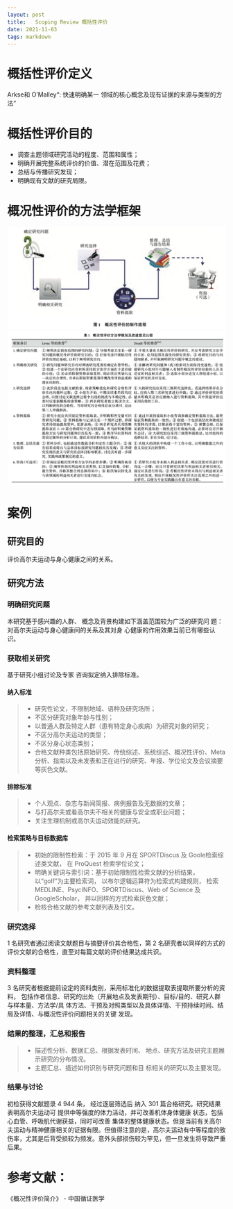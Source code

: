 ```yaml
---
layout: post
title:   Scoping Review 概括性评价
date: 2021-11-03
tags: markdown    
---
```

# 概括性评价定义
Arkse和 O’Malley“: 快速明确某一 领域的核心概念及现有证据的来源与类型的方法”
# 概括性评价目的
- 调查主题领域研究活动的程度、范围和属性；
- 明确开展完整系统评价的价值、潜在范围及花费；
- 总结与传播研究发现；
- 明确现有文献的研究局限。
# 概况性评价的方法学框架
![](/images/blog/scoping_review_pipline.png)
![](/images/blog/advice.png)
# 案例
## 研究目的
评价高尔夫运动与身心健康之间的关系。

## 研究方法
### 明确研究问题
本研究基于感兴趣的人群、 概念及背景构建如下涵盖范围较为广泛的研究问 题：对高尔夫运动与身心健康间的关系及其对身 心健康的作用效果当前已有哪些认识。

### 获取相关研究
基于研究小组讨论及专家 咨询拟定纳入排除标准。
####  纳入标准
>* 研究性论文，不限制地域、语种及研究场所；
>* 不区分研究对象年龄与性别；
>* 以普通人群及特定人群（患有特定身心疾病）为研究对象的研究；
>* 不区分高尔夫运动的类型；
>* 不区分身心状态类别；
>* 合格文献种类包括原始研究、传统综述、系统综述、概况性评价、Meta 分析、指南以及未发表和正在进行的研究、年报、学位论文及会议摘要等灰色文献。
#### 排除标准
>* 个人观点、杂志与新闻简报、病例报告及无数据的文章；
>* 与打高尔夫或看高尔夫不相关的健康与安全或职业问题；
>* 关注生理机制或高尔夫运动效能的研究。

#### 检索策略与目标数据库
>* 初始的限制性检索：于 2015 年 9 月在 SPORTDiscus 及 Goole检索综述类文献， 在 ProQuest 检索学位论文；
>* 明确关键词与索引词：基于初始限制性检索文献的分析结果， 以“golf”为主要检索词， 以布尔逻辑运算符为检索式构建规则， 检索 MEDLINE、PsycINFO、SPORTDiscus、Web of Science 及 GoogleScholar， 并以同样的方式检索灰色文献；
>* 检核合格文献的参考文献列表及引文。

### 研究选择
1 名研究者通过阅读文献题目与摘要评价其合格性，第 2 名研究者以同样的方式的评价文献的合格性，直至对每篇文献的评价结果达成共识。
### 资料整理
3 名研究者根据提前设定的资料类别，采用标准化的数据提取表提取所要分析的资料， 包括作者信息、研究的出处（开展地点及发表期刊）、目标/目的、研究人群与样本量、方法学/具 体方法、干预及对照类型以及具体详情、干预持续时间、结局及详情、与概况性评价问题相关的关键 发现。
### 结果的整理，汇总和报告
>* 描述性分析、数据汇总、根据发表时间、 地点、研究方法及研究主题展示研究的分布情况。
>* 主题汇总、描述如何识别与研究问题和目 标相关的研究以及主要发现。
### 结果与讨论
初检获得文献题录 4 944 条， 经过逐层筛选后 纳入 301 篇合格研究。研究结果表明高尔夫运动可 提供中等强度的体力活动，并可改善机体身体健康 状态，包括心血管、呼吸肌代谢获益，同时可改善 集体的整体健康状态。但是当前有关高尔夫运动与精神健康相关的证据有限。但值得注意的是，高尔夫运动有中等程度的致伤率，尤其是后背受损较为频发。意外头部损伤较为罕见，但一旦发生将导致严重后果。
# 参考文献：
《概况性评价简介》 - 中国循证医学